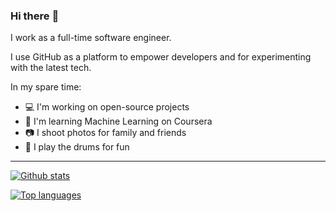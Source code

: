 ### Hi there :wave:

I work as a full-time software engineer.

I use GitHub as a platform to empower developers and for experimenting with the latest tech.

In my spare time:

- :computer: I'm working on open-source projects
- :seedling: I'm learning Machine Learning on Coursera
- :camera: I shoot photos for family and friends
- :drum: I play the drums for fun

---

[![Github stats](https://github-readme-stats.vercel.app/api?username=huangsam)](https://github.com/anuraghazra/github-readme-stats)

[![Top languages](https://github-readme-stats.vercel.app/api/top-langs/?username=huangsam&layout=compact)](https://github.com/anuraghazra/github-readme-stats)
